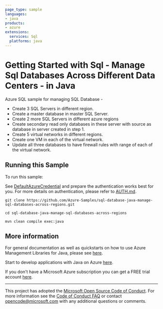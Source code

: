```yaml
---
page_type: sample
languages:
- java
products:
- azure
extensions:
  services: Sql
  platforms: java
---
```


# Getting Started with Sql - Manage Sql Databases Across Different Data Centers - in Java #


  Azure SQL sample for managing SQL Database -
   - Create 3 SQL Servers in different region.
   - Create a master database in master SQL Server.
   - Create 2 more SQL Servers in different azure regions
   - Create secondary read only databases in these server with source as database in server created in step 1.
   - Create 5 virtual networks in different regions.
   - Create one VM in each of the virtual network.
   - Update all three databases to have firewall rules with range of each of the virtual network.
 

## Running this Sample ##

To run this sample:

See [DefaultAzureCredential](https://github.com/Azure/azure-sdk-for-java/tree/master/sdk/identity/azure-identity#defaultazurecredential) and prepare the authentication works best for you. For more details on authentication, please refer to [AUTH.md](https://github.com/Azure/azure-sdk-for-java/blob/master/sdk/resourcemanager/docs/AUTH.md).

    git clone https://github.com/Azure-Samples/sql-database-java-manage-sql-databases-across-regions.git

    cd sql-database-java-manage-sql-databases-across-regions

    mvn clean compile exec:java

## More information ##

For general documentation as well as quickstarts on how to use Azure Management Libraries for Java, please see [here](https://aka.ms/azsdk/java/mgmt).

Start to develop applications with Java on Azure [here](http://azure.com/java).

If you don't have a Microsoft Azure subscription you can get a FREE trial account [here](http://go.microsoft.com/fwlink/?LinkId=330212).

---

This project has adopted the [Microsoft Open Source Code of Conduct](https://opensource.microsoft.com/codeofconduct/). For more information see the [Code of Conduct FAQ](https://opensource.microsoft.com/codeofconduct/faq/) or contact [opencode@microsoft.com](mailto:opencode@microsoft.com) with any additional questions or comments.